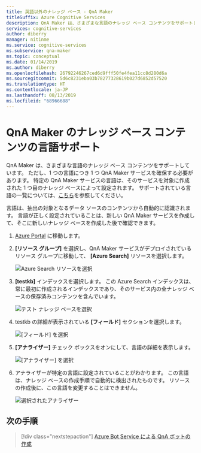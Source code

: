 ```yaml
---
title: 英語以外のナレッジ ベース - QnA Maker
titleSuffix: Azure Cognitive Services
description: QnA Maker は、さまざまな言語のナレッジ ベース コンテンツをサポートしています。 ただし、1 つの言語につき 1 つ QnA Maker サービスを確保する必要があります。 特定の QnA Maker サービスの言語は、そのサービスを対象に作成された 1 つ目のナレッジ ベースによって設定されます。
services: cognitive-services
author: diberry
manager: nitinme
ms.service: cognitive-services
ms.subservice: qna-maker
ms.topic: conceptual
ms.date: 01/14/2019
ms.author: diberry
ms.openlocfilehash: 26792246267ced6d9fff50fe4fea11cc8d280d6a
ms.sourcegitcommit: 5d6c8231eba03b78277328619b027d6852d57520
ms.translationtype: HT
ms.contentlocale: ja-JP
ms.lasthandoff: 08/13/2019
ms.locfileid: "68966688"
---
```

# <a name="language-support-of-knowledge-base-content-for-qna-maker"></a>QnA Maker のナレッジ ベース コンテンツの言語サポート
QnA Maker は、さまざまな言語のナレッジ ベース コンテンツをサポートしています。 ただし、1 つの言語につき 1 つ QnA Maker サービスを確保する必要があります。 特定の QnA Maker サービスの言語は、そのサービスを対象に作成された 1 つ目のナレッジ ベースによって設定されます。 サポートされている言語の一覧については、[こちら](../Overview/languages-supported.md)を参照してください。

言語は、抽出の対象となるデータ ソースのコンテンツから自動的に認識されます。 言語が正しく設定されていることは、新しい QnA Maker サービスを作成して、そこに新しいナレッジ ベースを作成した後で確認できます。

1. [Azure Portal](https://portal.azure.com/) に移動します。

2. **[リソース グループ]** を選択し、QnA Maker サービスがデプロイされているリソース グループに移動して、 **[Azure Search]** リソースを選択します。

    ![Azure Search リソースを選択](../media/qnamaker-how-to-language-kb/select-azsearch.png)

3. **[testkb]** インデックスを選択します。 この Azure Search インデックスは、常に最初に作成されるインデックスであり、そのサービス内の全ナレッジ ベースの保存済みコンテンツを含んでいます。 

    ![テスト ナレッジ ベースを選択](../media/qnamaker-how-to-language-kb/select-testkb.png)

4. testkb の詳細が表示されている **[フィールド]** セクションを選択します。

    ![[フィールド] を選択](../media/qnamaker-how-to-language-kb/selectfields.png)

5. **[アナライザー]** チェック ボックスをオンにして、言語の詳細を表示します。

    ![[アナライザー] を選択](../media/qnamaker-how-to-language-kb/select-analyzer.png)

6. アナライザーが特定の言語に設定されていることがわかります。 この言語は、ナレッジ ベースの作成手順で自動的に検出されたものです。 リソースの作成後に、この言語を変更することはできません。

    ![選択されたアナライザー](../media/qnamaker-how-to-language-kb/selected-analyzer.png)

## <a name="next-steps"></a>次の手順

> [!div class="nextstepaction"]
> [Azure Bot Service による QnA ボットの作成](../Tutorials/create-qna-bot.md)
